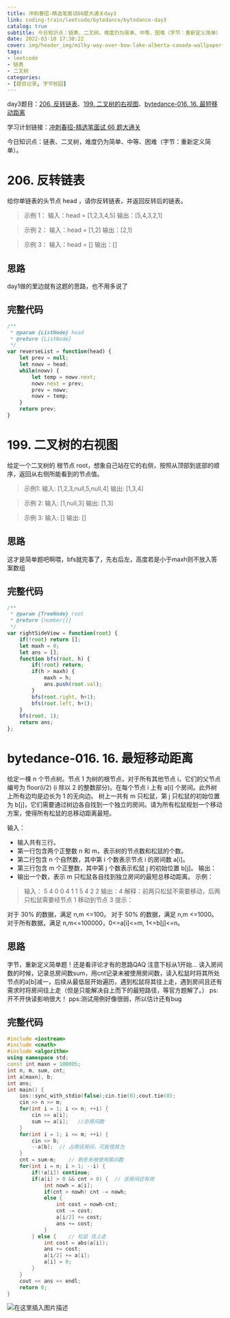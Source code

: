 ```yaml
---
title: 冲刺春招-精选笔面试66题大通关day3
link: coding-train/leetcode/bytedance/bytedance-day3
catalog: true
subtitle: 今日知识点：链表、二叉树，难度仍为简单、中等、困难（字节：重新定义简单）
date: 2022-03-10 17:30:22
cover: img/header_img/milky-way-over-bow-lake-alberta-canada-wallpaper-for-1920x1080-63-873.jpg
tags:
- leetcode
- 链表
- 二叉树
categories:
- [题目记录, 字节校园]
---
```


day3题目：[206. 反转链表](https://leetcode-cn.com/problems/reverse-linked-list/)、[199. 二叉树的右视图](https://leetcode-cn.com/problems/binary-tree-right-side-view/)、[bytedance-016. 16. 最短移动距离](https://leetcode-cn.com/problems/YWWN3V/)

学习计划链接：[冲刺春招-精选笔面试 66 题大通关](https://leetcode-cn.com/study-plan/bytedancecampus/?progress=dcmyjb3)

今日知识点：链表、二叉树，难度仍为简单、中等、困难（字节：重新定义简单）。

<!-- more -->

# 206. 反转链表

给你单链表的头节点 head ，请你反转链表，并返回反转后的链表。

>示例 1：
输入：head = [1,2,3,4,5]
输出：[5,4,3,2,1]

> 示例 2：
输入：head = [1,2]
输出：[2,1]

> 示例 3：
输入：head = []
输出：[]

## 思路

day1做的里边就有这题的思路，也不用多说了

## 完整代码

```js
/**
 * @param {ListNode} head
 * @return {ListNode}
 */
var reverseList = function(head) {
    let prev = null;
    let nowv = head;
    while(nowv) {
        let temp = nowv.next;
        nowv.next = prev;
        prev = nowv;
        nowv = temp;
    }
    return prev;
}
```

# 199. 二叉树的右视图

给定一个二叉树的 根节点 root，想象自己站在它的右侧，按照从顶部到底部的顺序，返回从右侧所能看到的节点值。
> 示例1:
输入: [1,2,3,null,5,null,4]
输出: [1,3,4]

>示例 2:
输入: [1,null,3]
输出: [1,3]

>示例 3:
输入: []
输出: []

## 思路

这才是简单题吧啊喂，bfs就完事了，先右后左，高度若是小于maxh则不放入答案数组

## 完整代码

```js
/**
 * @param {TreeNode} root
 * @return {number[]}
 */
var rightSideView = function(root) {
    if(!root) return [];
    let maxh = 0;
    let ans = [];
    function bfs(root, h) {
        if(!root) return;
        if(h > maxh) {
            maxh = h;
            ans.push(root.val);
        }
        bfs(root.right, h+1);
        bfs(root.left, h+1);
    }
    bfs(root, 1);
    return ans;
};
```

# bytedance-016. 16. 最短移动距离

给定一棵 n 个节点树。节点 1 为树的根节点，对于所有其他节点 i，它们的父节点编号为 floor(i/2) (i 除以 2 的整数部分)。在每个节点 i 上有 a[i] 个房间。此外树上所有边均是边长为 1 的无向边。
树上一共有 m 只松鼠，第 j 只松鼠的初始位置为 b[j]，它们需要通过树边各自找到一个独立的房间。请为所有松鼠规划一个移动方案，使得所有松鼠的总移动距离最短。

输入：

- 输入共有三行。
- 第一行包含两个正整数 n 和 m，表示树的节点数和松鼠的个数。
- 第二行包含 n 个自然数，其中第 i 个数表示节点 i 的房间数 a[i]。
- 第三行包含 m 个正整数，其中第 j 个数表示松鼠 j 的初始位置 b[j]。
输出：
- 输出一个数，表示 m 只松鼠各自找到独立房间的最短总移动距离。
示例：

> 输入：
     5 4
     0 0 4 1 1
     5 4 2 2
输出：4
解释：前两只松鼠不需要移动，后两只松鼠需要经节点 1 移动到节点 3
提示：

对于 30% 的数据，满足 n,m <=100。
对于 50% 的数据，满足 n,m <=1000。
对于所有数据，满足 n,m<=100000，0<=a[i]<=m, 1<=b[j]<=n。

## 思路

字节，重新定义简单题！还是看评论才有的思路QAQ
注意下标从1开始...
读入房间数的时候，记录总房间数sum，用cnt记录未被使用房间数，读入松鼠时将其所处节点的a[b]减一，后续从最低层开始遍历，遇到松鼠将其往上走，遇到房间且还有需求时将房间往上走（但是只能解决自上而下的最短路径，等官方题解了。）
ps:开不开快读影响很大！
pps:测试用例好像很弱，所以估计还有bug

## 完整代码

```cpp
#include <iostream>
#include <cmath>
#include <algorithm>
using namespace std;
const int maxn = 100005;
int n, m, sum, cnt;
int a[maxn], b;
int ans;
int main() {
    ios::sync_with_stdio(false);cin.tie(0);cout.tie(0);
    cin >> n >> m;
    for(int i = 1; i <= n; ++i) {
        cin >> a[i];
        sum += a[i];   //总房间数
    }
    for(int i = 1; i <= m; ++i) {
        cin >> b;
        --a[b];  // 占用该房间，可能使其为
    }
    cnt = sum-m;    // 剩余未被使用房间数
    for(int i = n; i > 1; --i) {
        if(!a[i]) continue;
        if(a[i] > 0 && cnt > 0) {  // 该房间还有用
            int nowh = a[i];
            if(cnt > nowh) cnt -= nowh;
            else {
                int cost = nowh-cnt;
                cnt -= cost;
                a[i/2] += cost;
                ans += cost;
            }
        } else {    // 松鼠 往上走
            int cost = abs(a[i]);
            ans += cost;
            a[i/2] += a[i];
            a[i] = 0;
        }
    }
    cout << ans << endl;
    return 0;
}
```

![在这里插入图片描述](https://img-blog.csdnimg.cn/64d0c97f77624818bed3d56e5669386a.png?x-oss-process=image/watermark,type_d3F5LXplbmhlaQ,shadow_50,text_Q1NETiBA5L2ZY29z,size_20,color_FFFFFF,t_70,g_se,x_16)
